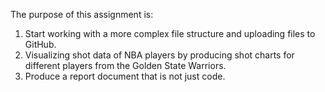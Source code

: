 The purpose of this assignment is:
1. Start working with a more complex file structure and uploading files to GitHub.
2. Visualizing shot data of NBA players by producing shot charts for different players from the Golden State Warriors.
3. Produce a report document that is not just code.
